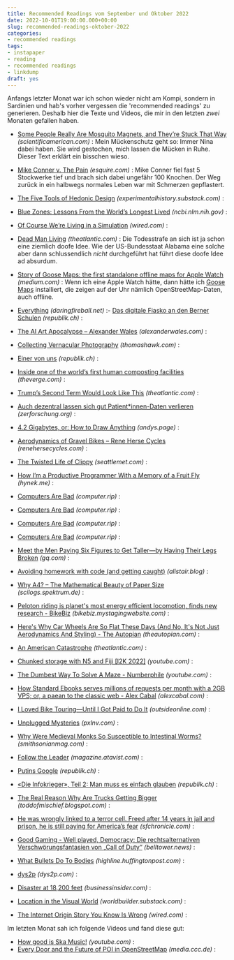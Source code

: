 ```yaml
---
title: Recommended Readings vom September und Oktober 2022
date: 2022-10-01T19:00:00.000+00:00
slug: recommended-readings-oktober-2022
categories:
- recommended readings
tags:
- instapaper
- reading
- recommended readings
- linkdump
draft: yes
---
```


Anfangs letzter Monat war ich schon wieder nicht am Kompi, sondern in Sardinien und hab's vorher vergessen die 'recommended readings' zu generieren.
Deshalb hier die Texte und Videos, die mir in den letzten *zwei* Monaten gefallen haben.

- [Some People Really Are Mosquito Magnets, and They’re Stuck That Way](https://www.scientificamerican.com/article/some-people-really-are-mosquito-magnets-and-theyre-stuck-that-way/) *(scientificamerican.com)* : Mein Mückenschutz geht so: Immer Nina dabei haben. Sie wird gestochen, mich lassen die Mücken in Ruhe. Dieser Text erklärt ein bisschen wieso.
- [Mike Conner v. The Pain](https://www.esquire.com/lifestyle/a41502433/mike-conner-pain-survival-essay/) *(esquire.com)* : Mike Conner fiel fast 5 Stockwerke tief und brach sich dabei ungefähr 100 Knochen. Der Weg zurück in ein halbwegs normales Leben war mit Schmerzen gepflastert.
- [The Five Tools of Hedonic Design](https://experimentalhistory.substack.com/p/the-five-tools-of-hedonic-design) *(experimentalhistory.substack.com)* :
- [Blue Zones: Lessons From the World’s Longest Lived](https://www.ncbi.nlm.nih.gov/pmc/articles/PMC6125071/) *(ncbi.nlm.nih.gov)* :
- [Of Course We’re Living in a Simulation](https://www.wired.com/story/living-in-a-simulation/) *(wired.com)* :
- [Dead Man Living](https://www.theatlantic.com/ideas/archive/2022/10/alabama-inmate-execution-alan-miller/671620/) *(theatlantic.com)* : Die Todesstrafe an sich ist ja schon eine ziemlich doofe Idee. Wie der US-Bundesstaat Alabama eine solche aber dann schlussendlich *nicht* durchgeführt hat führt diese doofe Idee ad absurdum.
- [Story of Goose Maps: the first standalone offline maps for Apple Watch](https://medium.com/@goosemaps/story-of-goose-maps-the-first-standalone-offline-maps-for-apple-watch-6c5984b810aa) *(medium.com)* : Wenn ich eine Apple Watch hätte, dann hätte ich [Goose Maps](https://goosemaps.com) installiert, die zeigen auf der Uhr nämlich OpenStreetMap-Daten, auch offline.
- [Everything](https://daringfireball.net/2022/10/everything) *(daringfireball.net)* :- [Das digitale Fiasko an den Berner Schulen](https://www.republik.ch/2022/10/10/das-digitale-fiasko-an-den-berner-schulen) *(republik.ch)* :
- [The AI Art Apocalypse – Alexander Wales](https://alexanderwales.com/the-ai-art-apocalypse/) *(alexanderwales.com)* :
- [Collecting Vernacular Photography](https://thomashawk.com/2022/09/collecting-vernacular-photography.html) *(thomashawk.com)* :
- [Einer von uns](https://www.republik.ch/2022/10/06/einer-von-uns) *(republik.ch)* :

- [Inside one of the world’s first human composting facilities](https://www.theverge.com/c/23307867/human-composting-process-return-home) *(theverge.com)* :
- [Trump’s Second Term Would Look Like This](https://www.theatlantic.com/ideas/archive/2022/08/trump-2024-reelection-viktor-orban-hungary/671264/) *(theatlantic.com)* :
- [Auch dezentral lassen sich gut Patient*innen-Daten verlieren](https://zerforschung.org/posts/doczirkus/) *(zerforschung.org)* :
- [4.2 Gigabytes, or: How to Draw Anything](https://andys.page/posts/how-to-draw/) *(andys.page)* :
- [Aerodynamics of Gravel Bikes – Rene Herse Cycles](https://www.renehersecycles.com/aerodynamics-of-gravel-bikes/) *(renehersecycles.com)* :
- [The Twisted Life of Clippy](https://www.seattlemet.com/news-and-city-life/2022/08/origin-story-of-clippy-the-microsoft-office-assistant) *(seattlemet.com)* :
- [How I’m a Productive Programmer With a Memory of a Fruit Fly](https://hynek.me/articles/productive-fruit-fly-programmer/) *(hynek.me)* :
- [Computers Are Bad](https://computer.rip/2022-09-13-the-nevada-national-security-site-pt-2.html) *(computer.rip)* :
- [Computers Are Bad](https://computer.rip/2022-09-15-the-nevada-national-security-site-pt-3.html) *(computer.rip)* :
- [Computers Are Bad](https://computer.rip/2022-09-25-the-nevada-national-security-site-pt-4.html) *(computer.rip)* :
- [Computers Are Bad](https://computer.rip/2022-09-11-the-nevada-national-security-site-pt-1.html) *(computer.rip)* :
- [Meet the Men Paying Six Figures to Get Taller—by Having Their Legs Broken](https://www.gq.com/story/leg-lengthening) *(gq.com)* :
- [Avoiding homework with code (and getting caught)](https://alistair.blog/mochip) *(alistair.blog)* :
- [Why A4? – The Mathematical Beauty of Paper Size](https://scilogs.spektrum.de/hlf/why-a4-the-mathematical-beauty-of-paper-size/) *(scilogs.spektrum.de)* :
- [Peloton riding is planet's most energy efficient locomotion, finds new research - BikeBiz](https://bikebiz.mystagingwebsite.com/peloton-riding-is-planets-most-energy-efficient-locomotion-finds-new-research/) *(bikebiz.mystagingwebsite.com)* :
- [Here's Why Car Wheels Are So Flat These Days (And No, It's Not Just Aerodynamics And Styling) - The Autopian](https://www.theautopian.com/heres-why-car-wheels-are-so-flat-these-days-and-no-its-not-just-aerodynamics-and-styling/) *(theautopian.com)* :
- [An American Catastrophe](https://www.theatlantic.com/magazine/archive/2022/09/trump-administration-family-separation-policy-immigration/670604/) *(theatlantic.com)* :
- [Chunked storage with N5 and Fiji [I2K 2022]](https://www.youtube.com/watch?index=16&amp;list=PLdA9Vgd1gxTYJmXr6Ctx0fY2vGk9fkvIM&amp;v=kQzhSXenV-U) *(youtube.com)* :
- [The Dumbest Way To Solve A Maze - Numberphile](https://www.youtube.com/watch?v=BvwgdrC8vlE) *(youtube.com)* :
- [How Standard Ebooks serves millions of requests per month with a 2GB VPS; or, a paean to the classic web - Alex Cabal](https://alexcabal.com/posts/standard-ebooks-and-classic-web-tech) *(alexcabal.com)* :
- [I Loved Bike Touring—Until I Got Paid to Do It](https://www.outsideonline.com/culture/essays-culture/bike-touring-dream-job-nightmare/) *(outsideonline.com)* :
- [Unplugged Mysteries](https://pxlnv.com/blog/unplugged-mysteries/) *(pxlnv.com)* :
- [Why Were Medieval Monks So Susceptible to Intestinal Worms?](https://www.smithsonianmag.com/science-nature/why-were-medieval-monks-so-susceptible-to-intestinal-worms-180980608/) *(smithsonianmag.com)* :
- [Follow the Leader](https://magazine.atavist.com/follow-the-leader-nazi-putin-sonntag-cold-war/) *(magazine.atavist.com)* :
- [Putins Google](https://www.republik.ch/2022/07/14/putins-google) *(republik.ch)* :
- [«Die Infokrieger», Teil 2: Man muss es einfach glauben](https://www.republik.ch/2022/06/25/die-infokrieger-teil-2) *(republik.ch)* :
- [The Real Reason Why Are Trucks Getting Bigger](https://toddofmischief.blogspot.com/2022/05/why-are-trucks-getting-bigger.html) *(toddofmischief.blogspot.com)* :
- [He was wrongly linked to a terror cell. Freed after 14 years in jail and prison, he is still paying for America’s fear](https://www.sfchronicle.com/projects/2022/hamid-hayat/) *(sfchronicle.com)* :
- [Good Gaming - Well played, Democracy: Die rechtsalternativen Verschwörungsfantasien von „Call of Duty“](https://www.belltower.news/good-gaming-well-played-democracy-die-rechtsalternativen-verschwoerungsfantasien-von-call-of-duty-129259/) *(belltower.news)* :
- [What Bullets Do To Bodies](https://highline.huffingtonpost.com/articles/en/gun-violence/) *(highline.huffingtonpost.com)* :
- [dys2p](https://dys2p.com/en/2021-12-tamper-evident-protection.html) *(dys2p.com)* :
- [Disaster at 18,200 feet](https://www.businessinsider.com/inside-a-fall-from-denali-north-americas-tallest-peak-2022-7) *(businessinsider.com)* :
- [Location in the Visual World](https://worldbuilder.substack.com/p/location-in-the-visual-world) *(worldbuilder.substack.com)* :
- [The Internet Origin Story You Know Is Wrong](https://www.wired.com/story/internet-origin-story-bbs/) *(wired.com)* :

Im letzten Monat sah ich folgende Videos und fand diese gut:

- [How good is Ska Music!](https://www.youtube.com/watch?v=QmATTlqIQDE) *(youtube.com)* :
- [Every Door and the Future of POI in OpenStreetMap](https://media.ccc.de/v/sotm2022-18515-every-door-and-the-future-of-poi-in-openstreetmap) *(media.ccc.de)* :

